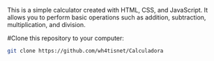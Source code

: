 This is a simple calculator created with HTML, CSS, and JavaScript. It allows you to perform basic operations such as addition, subtraction, multiplication, and division.

#Clone this repository to your computer:

   ```bash
   git clone https://github.com/wh4tisnet/Calculadora
   ```

